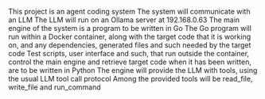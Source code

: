 This project is an agent coding system
The system will communicate with an LLM
The LLM will run on an Ollama server at 192.168.0.63
The main engine of the system is a program to be written in Go
The Go program will run within a Docker container, along with the target code that it is working on, and any dependencies, generated files and such needed by the target code
Test scripts, user interface and such, that run outside the container, control the main engine and retrieve target code when it has been written, are to be written in Python
The engine will provide the LLM with tools, using the usual LLM tool call protocol
Among the provided tools will be read_file, write_file and run_command
